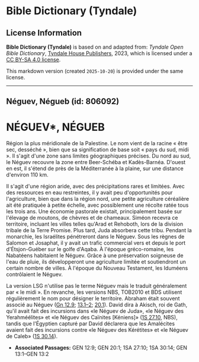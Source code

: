 # Bible Dictionary (Tyndale)

## License Information

**Bible Dictionary (Tyndale)** is based on and adapted from: _Tyndale Open Bible Dictionary_, [Tyndale House Publishers](https://tyndaleopenresources.com/), 2023, which is licensed under a [CC BY-SA 4.0 license](https://creativecommons.org/licenses/by-sa/4.0/legalcode.en).

This markdown version (created `2025-10-20`) is provided under the same license.



--------------------------------

## Néguev, Négueb (id: 806092)

NÉGUEV\*, NÉGUEB
================

Région la plus méridionale de la Palestine. Le nom vient de la racine « être sec, desséché », bien que sa signification de base soit « pays du sud, midi ». Il s'agit d'une zone sans limites géographiques précises. Du nord au sud, le Néguev recouvre la zone entre Beer\-Schéba et Kadès\-Barnéa. D'ouest en est, il s'étend de près de la Méditerranée à la plaine, sur une distance d'environ 110 km.

Il s'agit d'une région aride, avec des précipitations rares et limitées. Avec des ressources en eau restreintes, il y avait peu d'opportunités pour l'agriculture, bien que dans la région nord, une petite agriculture céréalière ait été pratiquée à petite échelle, avec possiblement une récolte ratée tous les trois ans. Une économie pastorale existait, principalement basée sur l'élevage de moutons, de chèvres et de chameaux. Siméon recevra ce territoire, incluant les villes telles qu'Arad et Rehoboth, lors de la division tribale de la Terre Promise. Plus tard, Juda absorbera cette tribu. Pendant la monarchie, les Israélites pénétreront dans le Néguev. Sous les règnes de Salomon et Josaphat, il y avait un trafic commercial vers et depuis le port d'Étsjon\-Guéber sur le golfe d'Aqaba. À l'époque gréco\-romaine, les Nabatéens habitaient le Néguev. Grâce à une préservation soigneuse de l'eau de pluie, ils développeront une agriculture limitée et soutiendront un certain nombre de villes. À l'époque du Nouveau Testament, les Iduméens contrôlaient le Néguev.

La version LSG n'utilise pas le terme Néguev mais le traduit généralement par « le midi ». En revanche, les versions NBS, TOB2010 et BDS utilisent régulièrement le nom pour désigner le territoire. Abraham était souvent associé au Néguev ([Gn 12\.9](https://ref.ly/Gen12:9); [13\.1–2](https://ref.ly/Gen13:1-Gen13:2); [20\.1](https://ref.ly/Gen20:1)). David dira à Akisch, roi de Gath, qu'il avait fait des incursions dans «le Néguev de Juda», «le Néguev des Yerahméélites» et «le Néguev des Caïnites \[Kéniens]» ([1S 27\.10](https://ref.ly/1Sam27:10), NBS), tandis que l'Égyptien capturé par David déclarera que les Amalécites avaient fait des incursions contre «le Néguev des Kérétites» et «le Néguev de Caleb» ([1S 30\.14](https://ref.ly/1Sam30:14)).

* **Associated Passages:** GEN 12:9; GEN 20:1; 1SA 27:10; 1SA 30:14; GEN 13:1–GEN 13:2

